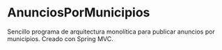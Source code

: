 # AnunciosPorMunicipios
Sencillo programa de arquitectura monolítica para publicar anuncios por municipios. Creado con Spring MVC. 
